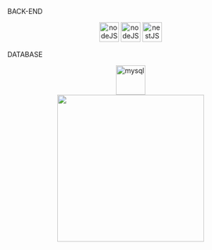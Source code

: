 <div>
  <p>BACK-END<p/>
  <div class="backend" align="center">
    <img src="https://img.icons8.com/?size=100&id=hsPbhkOH4FMe&format=png&color=000000" alt="nodeJS" width="40"/>
    <img src="https://img.icons8.com/?size=100&id=WNoJgbzDr3i2&format=png&color=000000" alt="nodeJS" width="40"/>
    <img src="https://img.icons8.com/?size=100&id=9ESZMOeUioJS&format=png&color=000000" alt="nestJS "width="40"/>
  </div>
  <p>DATABASE<p/>
  <div class="database" align="center"> 
    <img src="https://img.icons8.com/?size=100&id=UFXRpPFebwa2&format=png&color=000000" alt="mysql" width="60"/>
  <div/>
</div>

<div align="center">
  <img src="https://media.tenor.com/d22Jj6OezUsAAAAi/isekai-quartet-anime.gif" width="300"/>
</div>








